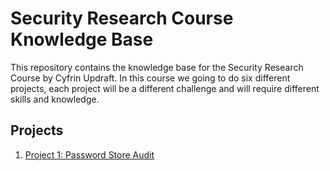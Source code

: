 # Security Research Course Knowledge Base

This repository contains the knowledge base for the Security Research Course by Cyfrin Updraft.
In this course we going to do six different projects, each project will be a different challenge and will require different skills and knowledge.

## Projects
1. [Project 1: Password Store Audit](./passwordstore-audit/README.md)

